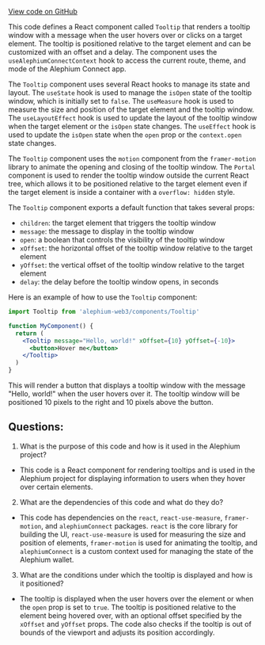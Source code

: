 [View code on GitHub](https://github.com/alephium/alephium-web3/packages/web3-react/src/components/Common/Tooltip/index.tsx)

This code defines a React component called `Tooltip` that renders a tooltip window with a message when the user hovers over or clicks on a target element. The tooltip is positioned relative to the target element and can be customized with an offset and a delay. The component uses the `useAlephiumConnectContext` hook to access the current route, theme, and mode of the Alephium Connect app.

The `Tooltip` component uses several React hooks to manage its state and layout. The `useState` hook is used to manage the `isOpen` state of the tooltip window, which is initially set to `false`. The `useMeasure` hook is used to measure the size and position of the target element and the tooltip window. The `useLayoutEffect` hook is used to update the layout of the tooltip window when the target element or the `isOpen` state changes. The `useEffect` hook is used to update the `isOpen` state when the `open` prop or the `context.open` state changes.

The `Tooltip` component uses the `motion` component from the `framer-motion` library to animate the opening and closing of the tooltip window. The `Portal` component is used to render the tooltip window outside the current React tree, which allows it to be positioned relative to the target element even if the target element is inside a container with a `overflow: hidden` style.

The `Tooltip` component exports a default function that takes several props:

- `children`: the target element that triggers the tooltip window
- `message`: the message to display in the tooltip window
- `open`: a boolean that controls the visibility of the tooltip window
- `xOffset`: the horizontal offset of the tooltip window relative to the target element
- `yOffset`: the vertical offset of the tooltip window relative to the target element
- `delay`: the delay before the tooltip window opens, in seconds

Here is an example of how to use the `Tooltip` component:

```jsx
import Tooltip from 'alephium-web3/components/Tooltip'

function MyComponent() {
  return (
    <Tooltip message="Hello, world!" xOffset={10} yOffset={-10}>
      <button>Hover me</button>
    </Tooltip>
  )
}
```

This will render a button that displays a tooltip window with the message "Hello, world!" when the user hovers over it. The tooltip window will be positioned 10 pixels to the right and 10 pixels above the button.
## Questions: 
 1. What is the purpose of this code and how is it used in the Alephium project?
- This code is a React component for rendering tooltips and is used in the Alephium project for displaying information to users when they hover over certain elements.

2. What are the dependencies of this code and what do they do?
- This code has dependencies on the `react`, `react-use-measure`, `framer-motion`, and `alephiumConnect` packages. `react` is the core library for building the UI, `react-use-measure` is used for measuring the size and position of elements, `framer-motion` is used for animating the tooltip, and `alephiumConnect` is a custom context used for managing the state of the Alephium wallet.

3. What are the conditions under which the tooltip is displayed and how is it positioned?
- The tooltip is displayed when the user hovers over the element or when the `open` prop is set to `true`. The tooltip is positioned relative to the element being hovered over, with an optional offset specified by the `xOffset` and `yOffset` props. The code also checks if the tooltip is out of bounds of the viewport and adjusts its position accordingly.